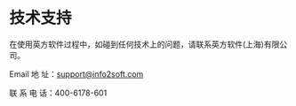 # 技术支持

在使用英方软件过程中，如碰到任何技术上的问题，请联系英方软件(上海)有限公司。

Email 地 址：support@info2soft.com

联 系 电 话：400-6178-601
